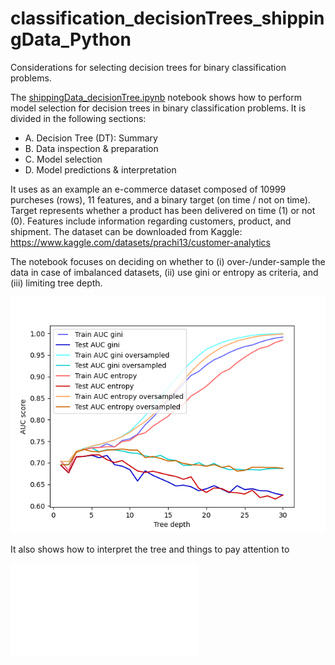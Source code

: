 # classification_decisionTrees_shippingData_Python
Considerations for selecting decision trees for binary classification problems.

The [shippingData_decisionTree.ipynb](https://github.com/THouwe/classification_decisionTrees_shippingData_Python/blob/main/shippingData_decisionTree.ipynb) notebook shows how to perform model selection for decision trees in binary classification problems.
It is divided in the following sections:

- A. Decision Tree (DT): Summary
- B. Data inspection & preparation
- C. Model selection
- D. Model predictions & interpretation

It uses as an example an e-commerce dataset composed of 10999 purcheses (rows), 11 features, and a binary target (on time / not on time).
Target represents whether a product has been delivered on time (1) or not (0).
Features include information regarding customers, product, and shipment.
The dataset can be downloaded from Kaggle: https://www.kaggle.com/datasets/prachi13/customer-analytics

The notebook focuses on deciding on whether to (i) over-/under-sample the data in case of imbalanced datasets, (ii) use gini or entropy as criteria, and (iii) limiting tree depth.

![model_selection](model_comparison.png)

It also shows how to interpret the tree and things to pay attention to

![tree](eCommerce_shipping_data_DT.pdf)